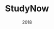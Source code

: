 ---
title: "StudyNow"
local_redirect: false
redirect_url: 'https://github.com/caelan-a/StudyNow'
text_color: '#ffffff'
professional: false
project_type: "app"
tile_cover_uri : "/assets/images/projects/studynow/logo.png"
date: "2018"
---